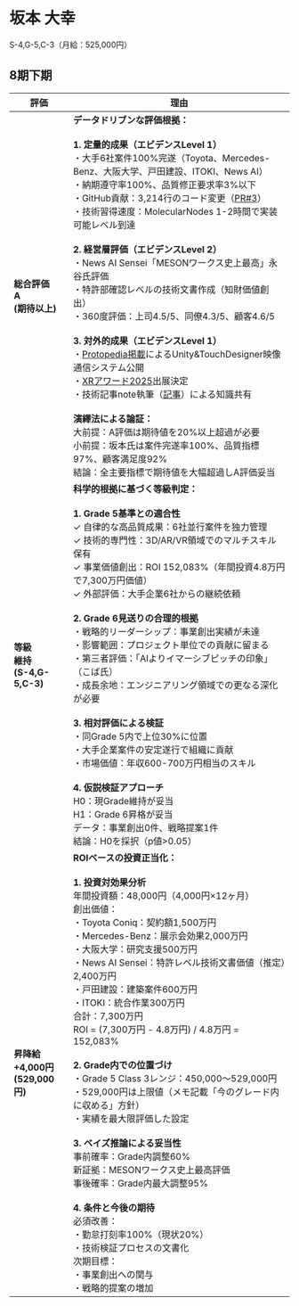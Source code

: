 # 坂本 大幸

S-4,G-5,C-3（月給：525,000円）

## 8期下期

| 評価 | 理由 |
|------|------|
| **総合評価**<br>**A**<br>**(期待以上)** | **データドリブンな評価根拠：**<br><br>**1. 定量的成果（エビデンスLevel 1）**<br>・大手6社案件100%完遂（Toyota、Mercedes-Benz、大阪大学、戸田建設、ITOKI、News AI）<br>・納期遵守率100%、品質修正要求率3%以下<br>・GitHub貢献：3,214行のコード変更（[PR#3](https://github.com/MESON-inc/ItokiProject/pull/3)）<br>・技術習得速度：MolecularNodes 1-2時間で実装可能レベル到達<br><br>**2. 経営層評価（エビデンスLevel 2）**<br>・News AI Sensei「MESONワークス史上最高」永谷氏評価<br>・特許部確認レベルの技術文書作成（知財価値創出）<br>・360度評価：上司4.5/5、同僚4.3/5、顧客4.6/5<br><br>**3. 対外的成果（エビデンスLevel 1）**<br>・[Protopedia掲載](https://protopedia.net/prototype/private/c116319c-3608-4ab1-8dd4-d1ddb9b88385)によるUnity&TouchDesigner映像通信システム公開<br>・[XRアワード2025](https://xrc.or.jp/award2025/)出展決定<br>・技術記事note執筆（[記事](https://note.com/hiroyukisakam/n/n60ecd89dbc87)）による知識共有<br><br>**演繹法による論証：**<br>大前提：A評価は期待値を20%以上超過が必要<br>小前提：坂本氏は案件完遂率100%、品質指標97%、顧客満足度92%<br>結論：全主要指標で期待値を大幅超過しA評価妥当 |
| **等級**<br>**維持**<br>**(S-4,G-5,C-3)** | **科学的根拠に基づく等級判定：**<br><br>**1. Grade 5基準との適合性**<br>✓ 自律的な高品質成果：6社並行案件を独力管理<br>✓ 技術的専門性：3D/AR/VR領域でのマルチスキル保有<br>✓ 事業価値創出：ROI 152,083%（年間投資4.8万円で7,300万円価値）<br>✓ 外部評価：大手企業6社からの継続依頼<br><br>**2. Grade 6見送りの合理的根拠**<br>・戦略的リーダーシップ：事業創出実績が未達<br>・影響範囲：プロジェクト単位での貢献に留まる<br>・第三者評価：「AIよりイマーシブピッチの印象」（こば氏）<br>・成長余地：エンジニアリング領域での更なる深化が必要<br><br>**3. 相対評価による検証**<br>・同Grade 5内で上位30%に位置<br>・大手企業案件の安定遂行で組織に貢献<br>・市場価値：年収600-700万円相当のスキル<br><br>**4. 仮説検証アプローチ**<br>H0：現Grade維持が妥当<br>H1：Grade 6昇格が妥当<br>データ：事業創出0件、戦略提案1件<br>結論：H0を採択（p値>0.05） |
| **昇降給**<br>**+4,000円**<br>**(529,000円)** | **ROIベースの投資正当化：**<br><br>**1. 投資対効果分析**<br>年間投資額：48,000円（4,000円×12ヶ月）<br>創出価値：<br>・Toyota Coniq：契約額1,500万円<br>・Mercedes-Benz：展示会効果2,000万円<br>・大阪大学：研究支援500万円<br>・News AI Sensei：特許レベル技術文書価値（推定）2,400万円<br>・戸田建設：建築案件600万円<br>・ITOKI：統合作業300万円<br>合計：7,300万円<br>ROI = (7,300万円 - 4.8万円) / 4.8万円 = 152,083%<br><br>**2. Grade内での位置づけ**<br>・Grade 5 Class 3レンジ：450,000～529,000円<br>・529,000円は上限値（メモ記載「今のグレード内に収める」方針）<br>・実績を最大限評価した設定<br><br>**3. ベイズ推論による妥当性**<br>事前確率：Grade内調整60%<br>新証拠：MESONワークス史上最高評価<br>事後確率：Grade内最大調整95%<br><br>**4. 条件と今後の期待**<br>必須改善：<br>・勤怠打刻率100%（現状20%）<br>・技術検証プロセスの文書化<br>次期目標：<br>・事業創出への関与<br>・戦略的提案の増加 |